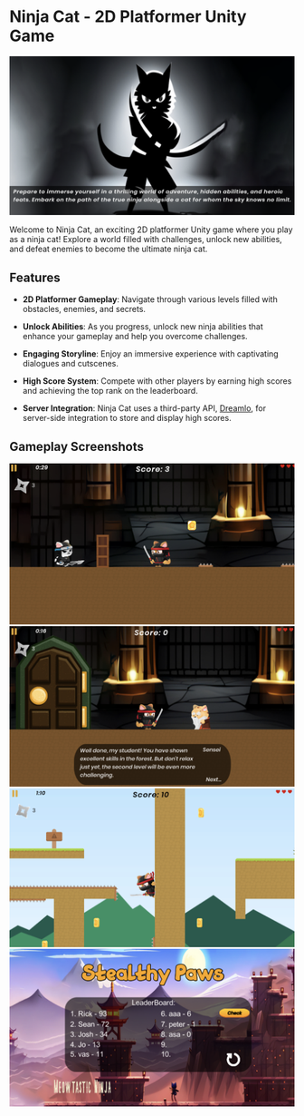 # Ninja Cat - 2D Platformer Unity Game

![Gameplay](Screenshot2.png)

Welcome to Ninja Cat, an exciting 2D platformer Unity game where you play as a ninja cat! Explore a world filled with challenges, unlock new abilities, and defeat enemies to become the ultimate ninja cat.

## Features

- **2D Platformer Gameplay**: Navigate through various levels filled with obstacles, enemies, and secrets.

- **Unlock Abilities**: As you progress, unlock new ninja abilities that enhance your gameplay and help you overcome challenges.

- **Engaging Storyline**: Enjoy an immersive experience with captivating dialogues and cutscenes.

- **High Score System**: Compete with other players by earning high scores and achieving the top rank on the leaderboard.

- **Server Integration**: Ninja Cat uses a third-party API, [Dreamlo](http://dreamlo.com/), for server-side integration to store and display high scores.

## Gameplay Screenshots

![Screenshot 1](Screenshot4.png)
![Screenshot 2](Screenshot3.png)
![Screenshot 3](Screenshot5.png)
![Screenshot 3](Screenshot6.png)
